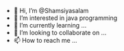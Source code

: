 - 👋 Hi, I’m @Shamsiyasalam
- 👀 I’m interested in java programming
- 🌱 I’m currently learning ...
- 💞️ I’m looking to collaborate on ...
- 📫 How to reach me ...

<!---
Shamsiyasalam/Shamsiyasalam is a ✨ special ✨ repository because its `README.md` (this file) appears on your GitHub profile.
You can click the Preview link to take a look at your changes.
--->

